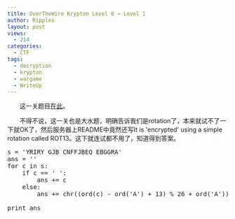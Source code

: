```yaml
---
title: OverTheWire Krypton Level 0 → Level 1
author: Ripples
layout: post
views:
  - 214
categories:
  - CTF
tags:
  - decryption
  - krypton
  - wargame
  - WriteUp
---
```

<p style="text-indent: 2em;">
  这一关题目<a href="http://overthewire.org/wargames/krypton/krypton1.html" target="_blank">在此</a>。
</p>

<p style="text-indent: 2em;">
  不得不说，这一关也是大水题，明确告诉我们是rotation了，本来就试不了一下就OK了，然后服务器上README中竟然还写It is 'encrypted' using a simple rotation called ROT13。这下就连试都不用了，知道得到答案。
</p>

<pre class="brush:python;toolbar:false">s&nbsp;=&nbsp;&#39;YRIRY&nbsp;GJB&nbsp;CNFFJBEQ&nbsp;EBGGRA&#39;
ans&nbsp;=&nbsp;&#39;&#39;
for&nbsp;c&nbsp;in&nbsp;s:
&nbsp;&nbsp;&nbsp;&nbsp;if&nbsp;c&nbsp;==&nbsp;&#39;&nbsp;&#39;:
&nbsp;&nbsp;&nbsp;&nbsp;&nbsp;&nbsp;&nbsp;&nbsp;ans&nbsp;+=&nbsp;c
&nbsp;&nbsp;&nbsp;&nbsp;else:
&nbsp;&nbsp;&nbsp;&nbsp;&nbsp;&nbsp;&nbsp;&nbsp;ans&nbsp;+=&nbsp;chr((ord(c)&nbsp;-&nbsp;ord(&#39;A&#39;)&nbsp;+&nbsp;13)&nbsp;%&nbsp;26&nbsp;+&nbsp;ord(&#39;A&#39;))

print&nbsp;ans</pre>
